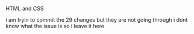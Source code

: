 HTML and CSS 

i am tryin to commit the 29 changes but they are not going through
i dont know what the issue is
so i leave it here
